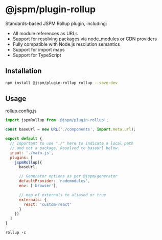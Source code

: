 # @jspm/plugin-rollup

Standards-based JSPM Rollup plugin, including:

* All module references as URLs
* Support for resolving packages via node_modules or CDN providers
* Fully compatible with Node.js resolution semantics
* Support for import maps
* Support for TypeScript

## Installation

```bash
npm install @jspm/plugin-rollup rollup --save-dev
```

## Usage

rollup.config.js
```js
import jspmRollup from '@jspm/plugin-rollup';

const baseUrl = new URL('./components', import.meta.url);

export default {
  // Important to use "./" here to indicate a local path
  // and not a package. Resolved to baseUrl below.
  input: './main.js',
  plugins: [
    jspmRollup({
      baseUrl,

      // Generator options as per @jspm/generator
      defaultProvider: 'nodemodules',
      env: ['browser'],

      // map of externals to aliased or true
      externals: {
        react: 'custom-react'
      }
    })
  ]
}
```

```
rollup -c
```
